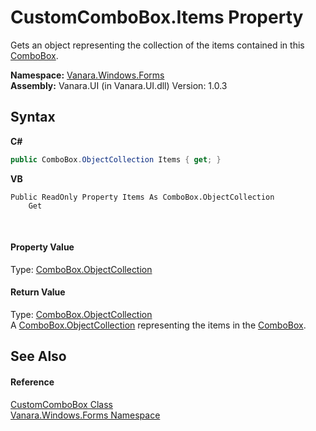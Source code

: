 # CustomComboBox.Items Property 
 

Gets an object representing the collection of the items contained in this <a href="http://msdn2.microsoft.com/en-us/library/t14e0ws8" target="_blank">ComboBox</a>.

**Namespace:**&nbsp;<a href="c580cf52-4028-70db-28d0-f9b1abc03861">Vanara.Windows.Forms</a><br />**Assembly:**&nbsp;Vanara.UI (in Vanara.UI.dll) Version: 1.0.3

## Syntax

**C#**<br />
``` C#
public ComboBox.ObjectCollection Items { get; }
```

**VB**<br />
``` VB
Public ReadOnly Property Items As ComboBox.ObjectCollection
	Get
```

<br />

#### Property Value
Type: <a href="http://msdn2.microsoft.com/en-us/library/642bx646" target="_blank">ComboBox.ObjectCollection</a><br />

#### Return Value
Type: <a href="http://msdn2.microsoft.com/en-us/library/642bx646" target="_blank">ComboBox.ObjectCollection</a><br />A <a href="http://msdn2.microsoft.com/en-us/library/642bx646" target="_blank">ComboBox.ObjectCollection</a> representing the items in the <a href="http://msdn2.microsoft.com/en-us/library/t14e0ws8" target="_blank">ComboBox</a>.

## See Also


#### Reference
<a href="4832a2d8-90f0-3f57-b4d3-3e1fe4ff3384">CustomComboBox Class</a><br /><a href="c580cf52-4028-70db-28d0-f9b1abc03861">Vanara.Windows.Forms Namespace</a><br />